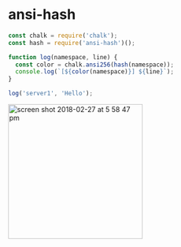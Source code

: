# ansi-hash

```js
const chalk = require('chalk');
const hash = require('ansi-hash')();

function log(namespace, line) {
  const color = chalk.ansi256(hash(namespace));
  console.log(`[${color(namespace)}] ${line}`);
}

log('server1', 'Hello');
```

<img width="273" alt="screen shot 2018-02-27 at 5 58 47 pm" src="https://user-images.githubusercontent.com/71256/36765831-fbccef1e-1be7-11e8-9cde-c5df62ab6573.png">
